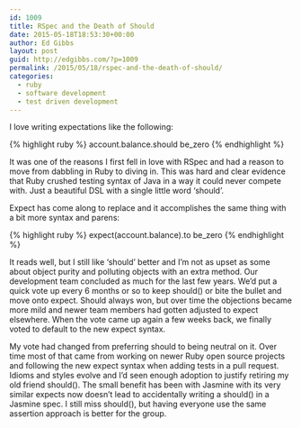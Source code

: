 ```yaml
---
id: 1009
title: RSpec and the Death of Should
date: 2015-05-18T18:53:30+00:00
author: Ed Gibbs
layout: post
guid: http://edgibbs.com/?p=1009
permalink: /2015/05/18/rspec-and-the-death-of-should/
categories:
  - ruby
  - software development
  - test driven development
---
```

I love writing expectations like the following:

{% highlight ruby %}
account.balance.should be_zero
{% endhighlight %}

It was one of the reasons I first fell in love with RSpec and had a reason to move from dabbling in Ruby to diving in. This was hard and clear evidence that Ruby crushed testing syntax of Java in a way it could never compete with. Just a beautiful DSL with a single little word &#8216;should&#8217;.

Expect has come along to replace and it accomplishes the same thing with a bit more syntax and parens:

{% highlight ruby %}
expect(account.balance).to be_zero
{% endhighlight %}

It reads well, but I still like &#8216;should&#8217; better and I&#8217;m not as upset as some about object purity and polluting objects with an extra method. Our development team concluded as much for the last few years. We&#8217;d put a quick vote up every 6 months or so to keep should() or bite the bullet and move onto expect. Should always won, but over time the objections became more mild and newer team members had gotten adjusted to expect elsewhere. When the vote came up again a few weeks back, we finally voted to default to the new expect syntax.

My vote had changed from preferring should to being neutral on it. Over time most of that came from working on newer Ruby open source projects and following the new expect syntax when adding tests in a pull request. Idioms and styles evolve and I&#8217;d seen enough adoption to justify retiring my old friend should(). The small benefit has been with Jasmine with its very similar expects now doesn&#8217;t lead to accidentally writing a should() in a Jasmine spec. I still miss should(), but having everyone use the same assertion approach is better for the group.
